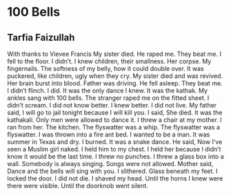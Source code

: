 # 100 Bells
## Tarfia Faizullah
With thanks to Vievee Francis
My sister died. He raped me. They beat me. I fell
to the floor. I didn’t. I knew children,
their smallness. Her corpse. My fingernails.
The softness of my belly, how it could
double over. It was puckered, like children,
ugly when they cry. My sister died
and was revived. Her brain burst
into blood. Father was driving. He fell
asleep. They beat me. I didn’t flinch. I did.
It was the only dance I knew.
It was the kathak. My ankles sang
with 100 bells. The stranger
raped me on the fitted sheet.
I didn’t scream. I did not know
better. I knew better. I did not
live. My father said, I will go to jail
tonight because I will kill you. I said,
She died. It was the kathakali. Only men
were allowed to dance it. I threw
a chair at my mother. I ran from her.
The kitchen. The flyswatter was
a whip. The flyswatter was a flyswatter.
I was thrown into a fire ant bed. I wanted to be
a man. It was summer in Texas and dry.
I burned. It was a snake dance.
He said, Now I’ve seen a Muslim girl
naked. I held him to my chest. I held her
because I didn’t know it would be
the last time. I threw no
punches. I threw a glass box into a wall.
Somebody is always singing. Songs
were not allowed. Mother said,
Dance and the bells will sing with you.
I slithered. Glass beneath my feet. I
locked the door. I did not
die. I shaved my head. Until the horns
I knew were there were visible.
Until the doorknob went silent.